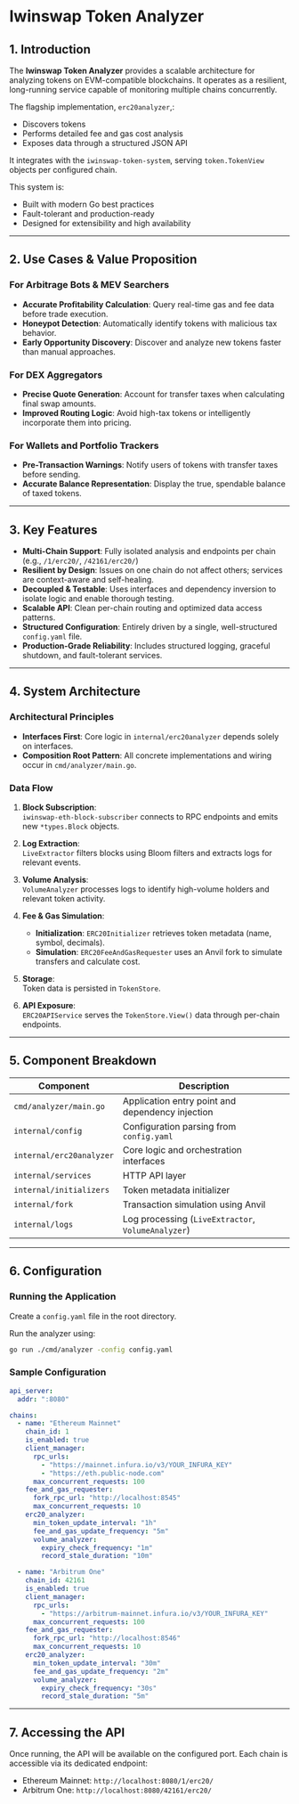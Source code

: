 # Iwinswap Token Analyzer

## 1. Introduction

The **Iwinswap Token Analyzer** provides a scalable architecture for analyzing tokens on EVM-compatible blockchains. It operates as a resilient, long-running service capable of monitoring multiple chains concurrently.

The flagship implementation, `erc20analyzer`,:
- Discovers tokens
- Performs detailed fee and gas cost analysis
- Exposes data through a structured JSON API

It integrates with the `iwinswap-token-system`, serving `token.TokenView` objects per configured chain.

This system is:
- Built with modern Go best practices
- Fault-tolerant and production-ready
- Designed for extensibility and high availability

---

## 2. Use Cases & Value Proposition

### For Arbitrage Bots & MEV Searchers

- **Accurate Profitability Calculation**: Query real-time gas and fee data before trade execution.
- **Honeypot Detection**: Automatically identify tokens with malicious tax behavior.
- **Early Opportunity Discovery**: Discover and analyze new tokens faster than manual approaches.

### For DEX Aggregators

- **Precise Quote Generation**: Account for transfer taxes when calculating final swap amounts.
- **Improved Routing Logic**: Avoid high-tax tokens or intelligently incorporate them into pricing.

### For Wallets and Portfolio Trackers

- **Pre-Transaction Warnings**: Notify users of tokens with transfer taxes before sending.
- **Accurate Balance Representation**: Display the true, spendable balance of taxed tokens.

---

## 3. Key Features

- **Multi-Chain Support**: Fully isolated analysis and endpoints per chain (e.g., `/1/erc20/`, `/42161/erc20/`)
- **Resilient by Design**: Issues on one chain do not affect others; services are context-aware and self-healing.
- **Decoupled & Testable**: Uses interfaces and dependency inversion to isolate logic and enable thorough testing.
- **Scalable API**: Clean per-chain routing and optimized data access patterns.
- **Structured Configuration**: Entirely driven by a single, well-structured `config.yaml` file.
- **Production-Grade Reliability**: Includes structured logging, graceful shutdown, and fault-tolerant services.

---

## 4. System Architecture

### Architectural Principles

- **Interfaces First**: Core logic in `internal/erc20analyzer` depends solely on interfaces.
- **Composition Root Pattern**: All concrete implementations and wiring occur in `cmd/analyzer/main.go`.

### Data Flow

1. **Block Subscription**:  
   `iwinswap-eth-block-subscriber` connects to RPC endpoints and emits new `*types.Block` objects.

2. **Log Extraction**:  
   `LiveExtractor` filters blocks using Bloom filters and extracts logs for relevant events.

3. **Volume Analysis**:  
   `VolumeAnalyzer` processes logs to identify high-volume holders and relevant token activity.

4. **Fee & Gas Simulation**:
   - **Initialization**: `ERC20Initializer` retrieves token metadata (name, symbol, decimals).
   - **Simulation**: `ERC20FeeAndGasRequester` uses an Anvil fork to simulate transfers and calculate cost.

5. **Storage**:  
   Token data is persisted in `TokenStore`.

6. **API Exposure**:  
   `ERC20APIService` serves the `TokenStore.View()` data through per-chain endpoints.

---

## 5. Component Breakdown

| Component                  | Description                                                              |
|---------------------------|--------------------------------------------------------------------------|
| `cmd/analyzer/main.go`    | Application entry point and dependency injection                         |
| `internal/config`         | Configuration parsing from `config.yaml`                                 |
| `internal/erc20analyzer`  | Core logic and orchestration interfaces                                  |
| `internal/services`       | HTTP API layer                                                            |
| `internal/initializers`   | Token metadata initializer                                                |
| `internal/fork`           | Transaction simulation using Anvil                                        |
| `internal/logs`           | Log processing (`LiveExtractor`, `VolumeAnalyzer`)                        |

---

## 6. Configuration

### Running the Application

Create a `config.yaml` file in the root directory.

Run the analyzer using:

```bash
go run ./cmd/analyzer -config config.yaml
```

### Sample Configuration

```yaml
api_server:
  addr: ":8080"

chains:
  - name: "Ethereum Mainnet"
    chain_id: 1
    is_enabled: true
    client_manager:
      rpc_urls:
        - "https://mainnet.infura.io/v3/YOUR_INFURA_KEY"
        - "https://eth.public-node.com"
      max_concurrent_requests: 100
    fee_and_gas_requester:
      fork_rpc_url: "http://localhost:8545"
      max_concurrent_requests: 10
    erc20_analyzer:
      min_token_update_interval: "1h"
      fee_and_gas_update_frequency: "5m"
      volume_analyzer:
        expiry_check_frequency: "1m"
        record_stale_duration: "10m"

  - name: "Arbitrum One"
    chain_id: 42161
    is_enabled: true
    client_manager:
      rpc_urls:
        - "https://arbitrum-mainnet.infura.io/v3/YOUR_INFURA_KEY"
      max_concurrent_requests: 100
    fee_and_gas_requester:
      fork_rpc_url: "http://localhost:8546"
      max_concurrent_requests: 10
    erc20_analyzer:
      min_token_update_interval: "30m"
      fee_and_gas_update_frequency: "2m"
      volume_analyzer:
        expiry_check_frequency: "30s"
        record_stale_duration: "5m"
```

---

## 7. Accessing the API

Once running, the API will be available on the configured port. Each chain is accessible via its dedicated endpoint:

- Ethereum Mainnet: `http://localhost:8080/1/erc20/`
- Arbitrum One: `http://localhost:8080/42161/erc20/`
